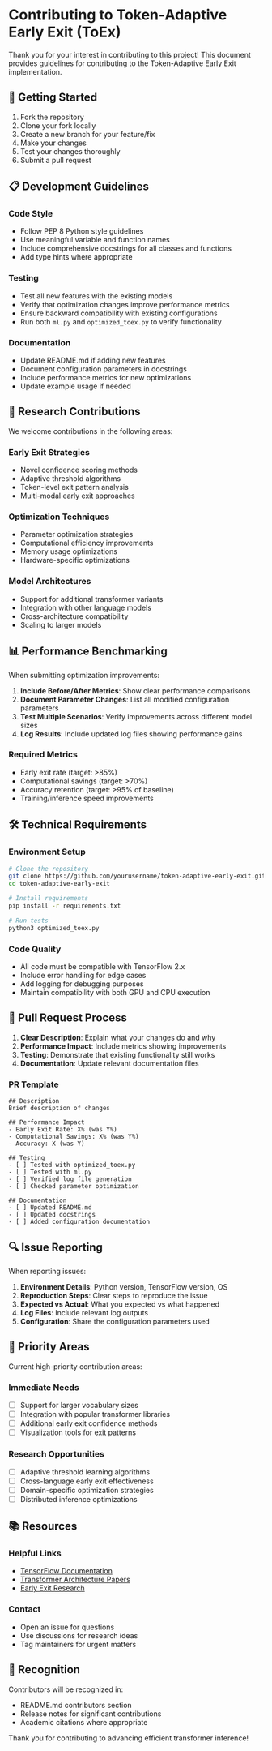 # Contributing to Token-Adaptive Early Exit (ToEx)

Thank you for your interest in contributing to this project! This document provides guidelines for contributing to the Token-Adaptive Early Exit implementation.

## 🚀 Getting Started

1. Fork the repository
2. Clone your fork locally
3. Create a new branch for your feature/fix
4. Make your changes
5. Test your changes thoroughly
6. Submit a pull request

## 📋 Development Guidelines

### Code Style
- Follow PEP 8 Python style guidelines
- Use meaningful variable and function names
- Include comprehensive docstrings for all classes and functions
- Add type hints where appropriate

### Testing
- Test all new features with the existing models
- Verify that optimization changes improve performance metrics
- Ensure backward compatibility with existing configurations
- Run both `ml.py` and `optimized_toex.py` to verify functionality

### Documentation
- Update README.md if adding new features
- Document configuration parameters in docstrings
- Include performance metrics for new optimizations
- Update example usage if needed

## 🔬 Research Contributions

We welcome contributions in the following areas:

### Early Exit Strategies
- Novel confidence scoring methods
- Adaptive threshold algorithms
- Token-level exit pattern analysis
- Multi-modal early exit approaches

### Optimization Techniques
- Parameter optimization strategies
- Computational efficiency improvements
- Memory usage optimizations
- Hardware-specific optimizations

### Model Architectures
- Support for additional transformer variants
- Integration with other language models
- Cross-architecture compatibility
- Scaling to larger models

## 📊 Performance Benchmarking

When submitting optimization improvements:

1. **Include Before/After Metrics**: Show clear performance comparisons
2. **Document Parameter Changes**: List all modified configuration parameters
3. **Test Multiple Scenarios**: Verify improvements across different model sizes
4. **Log Results**: Include updated log files showing performance gains

### Required Metrics
- Early exit rate (target: >85%)
- Computational savings (target: >70%)
- Accuracy retention (target: >95% of baseline)
- Training/inference speed improvements

## 🛠️ Technical Requirements

### Environment Setup
```bash
# Clone the repository
git clone https://github.com/yourusername/token-adaptive-early-exit.git
cd token-adaptive-early-exit

# Install requirements
pip install -r requirements.txt

# Run tests
python3 optimized_toex.py
```

### Code Quality
- All code must be compatible with TensorFlow 2.x
- Include error handling for edge cases
- Add logging for debugging purposes
- Maintain compatibility with both GPU and CPU execution

## 📝 Pull Request Process

1. **Clear Description**: Explain what your changes do and why
2. **Performance Impact**: Include metrics showing improvements
3. **Testing**: Demonstrate that existing functionality still works
4. **Documentation**: Update relevant documentation files

### PR Template
```
## Description
Brief description of changes

## Performance Impact
- Early Exit Rate: X% (was Y%)
- Computational Savings: X% (was Y%)
- Accuracy: X (was Y)

## Testing
- [ ] Tested with optimized_toex.py
- [ ] Tested with ml.py
- [ ] Verified log file generation
- [ ] Checked parameter optimization

## Documentation
- [ ] Updated README.md
- [ ] Updated docstrings
- [ ] Added configuration documentation
```

## 🔍 Issue Reporting

When reporting issues:

1. **Environment Details**: Python version, TensorFlow version, OS
2. **Reproduction Steps**: Clear steps to reproduce the issue
3. **Expected vs Actual**: What you expected vs what happened
4. **Log Files**: Include relevant log outputs
5. **Configuration**: Share the configuration parameters used

## 🎯 Priority Areas

Current high-priority contribution areas:

### Immediate Needs
- [ ] Support for larger vocabulary sizes
- [ ] Integration with popular transformer libraries
- [ ] Additional early exit confidence methods
- [ ] Visualization tools for exit patterns

### Research Opportunities
- [ ] Adaptive threshold learning algorithms
- [ ] Cross-language early exit effectiveness
- [ ] Domain-specific optimization strategies
- [ ] Distributed inference optimizations

## 📚 Resources

### Helpful Links
- [TensorFlow Documentation](https://www.tensorflow.org/guide)
- [Transformer Architecture Papers](https://arxiv.org/abs/1706.03762)
- [Early Exit Research](https://arxiv.org/search/?query=early+exit&searchtype=all)

### Contact
- Open an issue for questions
- Use discussions for research ideas
- Tag maintainers for urgent matters

## 🙏 Recognition

Contributors will be recognized in:
- README.md contributors section
- Release notes for significant contributions
- Academic citations where appropriate

Thank you for contributing to advancing efficient transformer inference!
